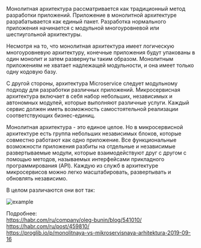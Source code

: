 Монолитная архитектура рассматривается как традиционный метод разработки приложений. Приложение в монолитной архитектуре разрабатывается как единый пакет. Разработка нормального приложения начинается с модульной многоуровневой или шестиугольной архитектуры.

Несмотря на то, что монолитная архитектура имеет логическую многоуровневую архитектуру, конечные приложения будут упакованы в один монолит и затем развернуты таким образом. Монолитным приложениям не хватает надлежащей модульности, и она имеет только одну кодовую базу.

С другой стороны, архитектура Microservice следует модульному подходу для разработки различных приложений. Микросервисная архитектура включает в себя набор небольших, независимых и автономных модулей, которые выполняют различные услуги. Каждый сервис должен иметь возможность самостоятельной реализации соответствующих бизнес-единиц. 

Монолитная архитектура - это единое целое. Но в микросервисной архитектуре есть группа небольших независимых блоков, которые совместно работают как одно приложение. Все функциональные возможности приложения разбиты на отдельные и независимые развертываемые модули, которые взаимодействуют друг с другом с помощью методов, называемых интерфейсами прикладного программирования (API). Каждую из служб в архитектуре микросервисов можно легко масштабировать, развертывать и обновлять независимо.

В целом различаются они вот так:

![example](https://cdn.education-wiki.com/img/top-differences/1235570/microservice-vs-monolithic-2.jpg.webp)
  
  
Подробнее:  
https://habr.com/ru/company/oleg-bunin/blog/541010/  
https://habr.com/ru/post/459810/  
https://proglib.io/p/monolitnaya-vs-mikroservisnaya-arhitektura-2019-09-16  
